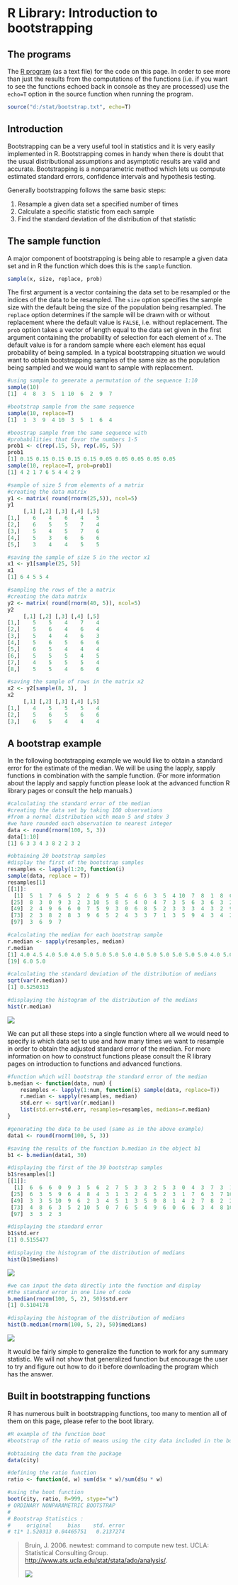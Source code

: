 # R Library: Introduction to bootstrapping

## The programs

The [R program](./bootstrap.R) (as a text file) for the code on this page.
In order to see more than just the results from the computations of the functions (i.e. if you want to see the functions echoed back in console as they are processed) use the ``echo=T`` option in the source function when running the program.

```R
source("d:/stat/bootstrap.txt", echo=T)
```

## Introduction

Bootstrapping can be a very useful tool in statistics and it is very easily implemented in R. Bootstrapping comes in handy when there is doubt that the usual distributional assumptions and asymptotic results are valid and accurate. Bootstrapping is a nonparametric method which lets us compute estimated standard errors, confidence intervals and hypothesis testing.

Generally bootstrapping follows the same basic steps:

1. Resample a given data set a specified number of times
2. Calculate a specific statistic from each sample
3. Find the standard deviation of the distribution of that statistic

## The sample function

A major component of bootstrapping is being able to resample a given data set and in R the function which does this is the ``sample`` function.

```R
sample(x, size, replace, prob)
```

The first argument is a vector containing the data set to be resampled or the indices of the data to be resampled. The ``size`` option specifies the sample size with the default being the size of the population being resampled. The ``replace`` option determines if the sample will be drawn with or without replacement where the default value is ``FALSE``, i.e. without replacement. The ``prob`` option takes a vector of length equal to the data set given in the first argument containing the probability of selection for each element of ``x``. The default value is for a random sample where each element has equal probability of being sampled. In a typical bootstrapping situation we would want to obtain bootstrapping samples of the same size as the population being sampled and we would want to sample with replacement.

```R
#using sample to generate a permutation of the sequence 1:10
sample(10)
[1]  4  8  3  5  1 10  6  2  9  7

#bootstrap sample from the same sequence
sample(10, replace=T)
[1]  1  3  9  4 10  3  5  1  6  4

#boostrap sample from the same sequence with
#probabilities that favor the numbers 1-5
prob1 <- c(rep(.15, 5), rep(.05, 5))
prob1
[1] 0.15 0.15 0.15 0.15 0.15 0.05 0.05 0.05 0.05 0.05
sample(10, replace=T, prob=prob1)
[1] 4 2 1 7 6 5 4 4 2 9

#sample of size 5 from elements of a matrix
#creating the data matrix
y1 <- matrix( round(rnorm(25,5)), ncol=5)
y1
     [,1] [,2] [,3] [,4] [,5]
[1,]    6    4    6    4    5
[2,]    6    5    5    7    4
[3,]    5    4    5    7    6
[4,]    5    3    6    6    6
[5,]    3    4    4    5    5

#saving the sample of size 5 in the vector x1
x1 <- y1[sample(25, 5)]
x1
[1] 6 4 5 5 4

#sampling the rows of the a matrix
#creating the data matrix
y2 <- matrix( round(rnorm(40, 5)), ncol=5)
y2
     [,1] [,2] [,3] [,4] [,5]
[1,]    5    5    4    7    4
[2,]    5    6    4    6    4
[3,]    5    4    4    6    3
[4,]    5    6    5    6    6
[5,]    6    5    4    4    4
[6,]    5    5    5    4    5
[7,]    4    5    5    5    4
[8,]    5    5    4    6    6

#saving the sample of rows in the matrix x2
x2 <- y2[sample(8, 3),  ]
x2
     [,1] [,2] [,3] [,4] [,5]
[1,]    4    5    5    5    4
[2,]    5    6    5    6    6
[3,]    6    5    4    4    4
```

## A bootstrap example

In the following bootstrapping example we would like to obtain a standard error for the estimate of the median. We will be using the lapply, sapply functions in combination with the sample function. (For more information about the lapply and sapply function please look at the advanced function R library pages or consult the help manuals.)

```R
#calculating the standard error of the median
#creating the data set by taking 100 observations
#from a normal distribution with mean 5 and stdev 3
#we have rounded each observation to nearest integer
data <- round(rnorm(100, 5, 3))
data[1:10]
[1] 6 3 3 4 3 8 2 2 3 2

#obtaining 20 bootstrap samples
#display the first of the bootstrap samples
resamples <- lapply(1:20, function(i)
sample(data, replace = T))
resamples[1]
[[1]]:
  [1]  5  1  7  6  5  2  2  6  9  5  4  6  6  3  5  4 10  7  8  1  8  0  5  2
 [25]  8  3  0  9  3  2  3 10  5  8  5  4  0  4  7  3  5  6  3  6  3  2  9  7
 [49]  2  4  9  6  6  0  7  5  9  3  0  6  8  5  2  3  3  3  4  3  2  9  3  3
 [73]  2  3  8  2  8  3  9  6  5  2  4  3  3  7  1  3  5  9  4  3  4  2  9  0
 [97]  3  6  9  7

#calculating the median for each bootstrap sample
r.median <- sapply(resamples, median)
r.median
[1] 4.0 4.5 4.0 5.0 4.0 5.0 5.0 5.0 5.0 4.0 5.0 5.0 5.0 5.0 5.0 4.0 5.0 5.0
[19] 6.0 5.0

#calculating the standard deviation of the distribution of medians
sqrt(var(r.median))
[1] 0.5250313

#displaying the histogram of the distribution of the medians
hist(r.median)
```

![](./hist_median1PNG.PNG)

We can put all these steps into a single function where all we would need to specify is which data set to use and how many times we want to resample in order to obtain the adjusted standard error of the median. For more information on how to construct functions please consult the R library pages on introduction to functions and advanced functions.

```R
#function which will bootstrap the standard error of the median
b.median <- function(data, num) {
    resamples <- lapply(1:num, function(i) sample(data, replace=T))
    r.median <- sapply(resamples, median)
    std.err <- sqrt(var(r.median))
    list(std.err=std.err, resamples=resamples, medians=r.median)
}

#generating the data to be used (same as in the above example)
data1 <- round(rnorm(100, 5, 3))

#saving the results of the function b.median in the object b1
b1 <- b.median(data1, 30)

#displaying the first of the 30 bootstrap samples
b1$resamples[1]
[[1]]:
  [1]  6  6  6  0  9  3  5  6  2  7  5  3  3  2  5  3  0  4  3  7  3  1  6  3
 [25]  6  3  5  9  6  4  8  4  3  1  3  2  4  5  2  3  1  7  6  3  7 10  7  2
 [49]  3  3  5 10  9  6  2  3  4  5  1  3  5  0  8  1  4  2  7  8  2  2 10  6
 [73]  4  8  6  3  5  2 10  5  0  7  6  5  4  9  6  0  6  6  3  4  8 10  7  6
 [97]  3  3  2  3

#displaying the standard error
b1$std.err
[1] 0.5155477

#displaying the histogram of the distribution of medians
hist(b1$medians)
```

![](./hist_median2.PNG)

```R
#we can input the data directly into the function and display
#the standard error in one line of code
b.median(rnorm(100, 5, 2), 50)$std.err
[1] 0.5104178

#displaying the histogram of the distribution of medians
hist(b.median(rnorm(100, 5, 2), 50)$medians)
```

![](./hist_median3.PNG)

It would be fairly simple to generalize the function to work for any summary statistic. We will not show that generalized function but encourage the user to try and figure out how to do it before downloading the program which has the answer.

## Built in bootstrapping functions

R has numerous built in bootstrapping functions, too many to mention all of them on this page, please refer to the boot library.

```R
#R example of the function boot
#bootstrap of the ratio of means using the city data included in the boot package

#obtaining the data from the package
data(city)

#defining the ratio function
ratio <- function(d, w) sum(d$x * w)/sum(d$u * w)

#using the boot function
boot(city, ratio, R=999, stype="w")
# ORDINARY NONPARAMETRIC BOOTSTRAP
#
# Bootstrap Statistics :
#     original     bias    std. error
# t1* 1.520313 0.04465751   0.2137274
```

> Bruin, J. 2006. newtest: command to compute new test.  UCLA:
> Statistical Consulting Group.  http://www.ats.ucla.edu/stat/stata/ado/analysis/.
>
> ![](./src.png)